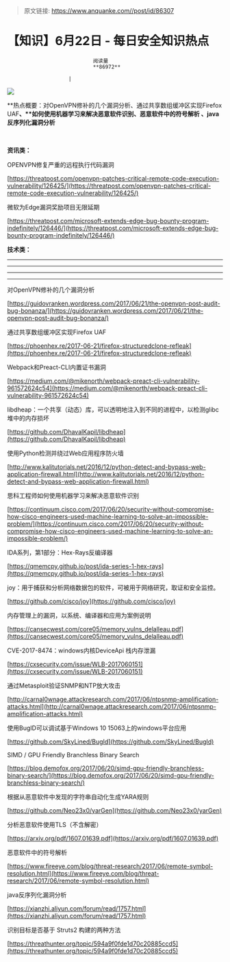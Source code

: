 > 原文链接: https://www.anquanke.com//post/id/86307 


# 【知识】6月22日 - 每日安全知识热点


                                阅读量   
                                **86972**
                            
                        |
                        
                                                                                    



[![](https://p3.ssl.qhimg.com/t01148b4dbd70c3db85.png)](https://p3.ssl.qhimg.com/t01148b4dbd70c3db85.png)

**热点概要：对OpenVPN修补的几个漏洞分析、通过共享数组缓冲区实现Firefox UAF<strong>、**如何使用机器学习来解决恶意软件识别、恶意软件中的符号解析 、java反序列化漏洞分析</strong>

**<br>**

**资讯类：**















OPENVPN修复严重的远程执行代码漏洞

[https://threatpost.com/openvpn-patches-critical-remote-code-execution-vulnerability/126425/](https://threatpost.com/openvpn-patches-critical-remote-code-execution-vulnerability/126425/) 



微软为Edge漏洞奖励项目无限延期

[https://threatpost.com/microsoft-extends-edge-bug-bounty-program-indefinitely/126446/](https://threatpost.com/microsoft-extends-edge-bug-bounty-program-indefinitely/126446/) 



**技术类：**

****

****

****





****































































































[](http://motherboard.vice.com/read/the-worst-hacks-of-2016)











[](https://feicong.github.io/tags/macOS%E8%BD%AF%E4%BB%B6%E5%AE%89%E5%85%A8/)



[](https://github.com/GradiusX/HEVD-Python-Solutions/blob/master/Win10%20x64%20v1511/HEVD_arbitraryoverwrite.py)

































































































































对OpenVPN修补的几个漏洞分析

[https://guidovranken.wordpress.com/2017/06/21/the-openvpn-post-audit-bug-bonanza/](https://guidovranken.wordpress.com/2017/06/21/the-openvpn-post-audit-bug-bonanza/) 



通过共享数组缓冲区实现Firefox UAF

[https://phoenhex.re/2017-06-21/firefox-structuredclone-refleak](https://phoenhex.re/2017-06-21/firefox-structuredclone-refleak) 



Webpack和Preact-CLI内置证书漏洞

[https://medium.com/@mikenorth/webpack-preact-cli-vulnerability-961572624c54](https://medium.com/@mikenorth/webpack-preact-cli-vulnerability-961572624c54) 



libdheap：一个共享（动态）库，可以透明地注入到不同的进程中，以检测glibc堆中的内存损坏

[https://github.com/DhavalKapil/libdheap](https://github.com/DhavalKapil/libdheap) 



使用Python检测并绕过Web应用程序防火墙

[http://www.kalitutorials.net/2016/12/python-detect-and-bypass-web-application-firewall.html](http://www.kalitutorials.net/2016/12/python-detect-and-bypass-web-application-firewall.html) 



思科工程师如何使用机器学习来解决恶意软件识别

[https://continuum.cisco.com/2017/06/20/security-without-compromise-how-cisco-engineers-used-machine-learning-to-solve-an-impossible-problem/](https://continuum.cisco.com/2017/06/20/security-without-compromise-how-cisco-engineers-used-machine-learning-to-solve-an-impossible-problem/) 



IDA系列，第1部分：Hex-Rays反编译器

[https://qmemcpy.github.io/post/ida-series-1-hex-rays](https://qmemcpy.github.io/post/ida-series-1-hex-rays) 



joy：用于捕获和分析网络数据包的软件，可被用于网络研究，取证和安全监控。

[https://github.com/cisco/joy](https://github.com/cisco/joy) 



内存管理上的漏洞，以系统、编译器和应用为案例说明

[https://cansecwest.com/core05/memory_vulns_delalleau.pdf](https://cansecwest.com/core05/memory_vulns_delalleau.pdf) 



CVE-2017-8474：windows内核DeviceApi 栈内存泄漏

[https://cxsecurity.com/issue/WLB-2017060151](https://cxsecurity.com/issue/WLB-2017060151) 



通过Metasploit验证SNMP和NTP放大攻击

[http://carnal0wnage.attackresearch.com/2017/06/ntpsnmp-amplification-attacks.html](http://carnal0wnage.attackresearch.com/2017/06/ntpsnmp-amplification-attacks.html) 



使用BugID可以调试基于Windows 10 15063上的windows平台应用

[https://github.com/SkyLined/BugId](https://github.com/SkyLined/BugId) 



SIMD / GPU Friendly Branchless Binary Search

[https://blog.demofox.org/2017/06/20/simd-gpu-friendly-branchless-binary-search/](https://blog.demofox.org/2017/06/20/simd-gpu-friendly-branchless-binary-search/) 



根据从恶意软件中发现的字符串自动化生成YARA规则

[https://github.com/Neo23x0/yarGen](https://github.com/Neo23x0/yarGen) 



分析恶意软件使用TLS（不含解密）

[https://arxiv.org/pdf/1607.01639.pdf](https://arxiv.org/pdf/1607.01639.pdf) 



恶意软件中的符号解析

[https://www.fireeye.com/blog/threat-research/2017/06/remote-symbol-resolution.html](https://www.fireeye.com/blog/threat-research/2017/06/remote-symbol-resolution.html) 



java反序列化漏洞分析

[https://xianzhi.aliyun.com/forum/read/1757.html](https://xianzhi.aliyun.com/forum/read/1757.html) 



识别目标是否基于 Struts2 构建的两种方法

[https://threathunter.org/topic/594a9f0fde1d70c20885ccd5](https://threathunter.org/topic/594a9f0fde1d70c20885ccd5) 


